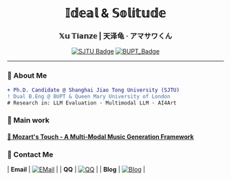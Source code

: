 <!-- 页头视觉区 -->
<div align="center">
  <h1> 𝕀𝕕𝕖𝕒𝕝 & 𝕊𝕠𝕝𝕚𝕥𝕦𝕕𝕖 </h1>
  <h3> 𝕏𝕦 𝕋𝕚𝕒𝕟𝕫𝕖 | 天泽龟 · アマサワくん </h3>
  
  [![SJTU Badge](https://img.shields.io/badge/Shanghai_Jiao_Tong_Univ.%20-Ph.D._Candidate-00599C?logo=university)](https://www.cs.sjtu.edu.cn/)
  [![BUPT_Badge](https://img.shields.io/badge/Beijing_Univ.%20of_Posts_&_Telecom-B.Eng-0077B6?logo=university)](https://www.bupt.edu.cn/)
</div>

---

### 🧪 About Me
```diff
+ Ph.D. Candidate @ Shanghai Jiao Tong University (SJTU)
! Dual B.Eng @ BUPT & Queen Mary University of London
# Research in: LLM Evaluation · Multimodal LLM · AI4Art
```

### 🌌 Main work

#### [🎼 Mozart's Touch - A Multi-Modal Music Generation Framework](https://github.com/WangTooNaive/MozartsTouch)
####


### 📡 Contact Me
| **Email** | [![EMail](https://img.shields.io/badge/📧_xtz.orz@gmail.com-006cb7?logo=gmail)](mailto:xtz.orz@gmail.com) |
| **QQ** | [![QQ](https://img.shields.io/badge/🐧_1492762029-12b7f4?logo=tencentqq)](tencent://message/?uin=1492762029) |
| **Blog** | [![Blog](https://img.shields.io/badge/🌐_tzturtle.moe-4d4d4d?logo=rss)](https://tzturtle.moe) |
